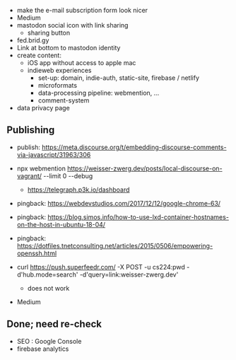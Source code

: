 
* make the e-mail subscription form look nicer
* Medium
* mastodon social icon with link sharing
    * sharing button
* fed.brid.gy
* Link at bottom to mastodon identity
* create content:
    * iOS app without access to apple mac
    * indieweb experiences
        * set-up: domain, indie-auth, static-site, firebase / netlify
        * microformats
        * data-processing pipeline: webmention, ...
        * comment-system
* data privacy page

## Publishing

* publish: https://meta.discourse.org/t/embedding-discourse-comments-via-javascript/31963/306


* npx webmention https://weisser-zwerg.dev/posts/local-discourse-on-vagrant/ --limit 0 --debug
    * https://telegraph.p3k.io/dashboard
* pingback: https://webdevstudios.com/2017/12/12/google-chrome-63/
* pingback: https://blog.simos.info/how-to-use-lxd-container-hostnames-on-the-host-in-ubuntu-18-04/
* pingback: https://dotfiles.tnetconsulting.net/articles/2015/0506/empowering-openssh.html


* curl https://push.superfeedr.com/ -X POST -u cs224:pwd -d'hub.mode=search' -d'query=link:weisser-zwerg.dev'
    * does not work


* Medium

## Done; need re-check 

* SEO : Google Console
* firebase analytics
